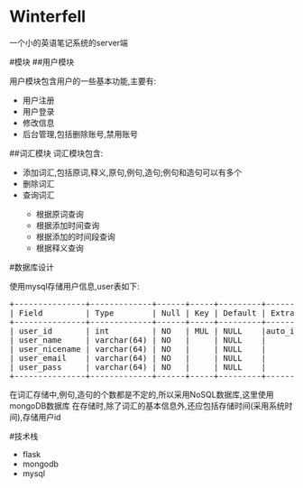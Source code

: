 # Winterfell
一个小的英语笔记系统的server端

#模块
##用户模块

用户模块包含用户的一些基本功能,主要有:
<ul>
<li>用户注册</li>
<li>用户登录</li>
<li>修改信息</li>
<li>后台管理,包括删除账号,禁用账号</li>
</ul>

##词汇模块
词汇模块包含:
<ul>
<li>添加词汇,包括原词,释义,原句,例句,造句;例句和造句可以有多个</li>
<li>删除词汇</li>
<li>查询词汇</li>
	<ul>
	<li>根据原词查询</li>
	<li>根据添加时间查询</li>
	<li>根据添加的时间段查询</li>
	<li>根据释义查询</li>
	</ul>
</ul>

#数据库设计

使用mysql存储用户信息,user表如下:<br/>
<pre>
+---------------+-------------+------+-----+---------+----------------+
| Field         | Type        | Null | Key | Default | Extra          |
+---------------+-------------+------+-----+---------+----------------+
| user_id       | int         | NO   | MUL | NULL    |auto_increment  |
| user_name     | varchar(64) | NO   |     | NULL    |                |
| user_nicename | varchar(64) | NO   |     | NULL    |                |
| user_email    | varchar(64) | NO   |     | NULL    |                |
| user_pass     | varchar(64) | NO   |     | NULL    |                |
+---------------+-------------+------+-----+---------+----------------+
</pre>

在词汇存储中,例句,造句的个数都是不定的,所以采用NoSQL数据库,这里使用mongoDB数据库
在存储时,除了词汇的基本信息外,还应包括存储时间(采用系统时间),存储用户id

#技术栈

<ul>
<li>flask</li>
<li>mongodb</li>
<li>mysql</li>
</ul>

